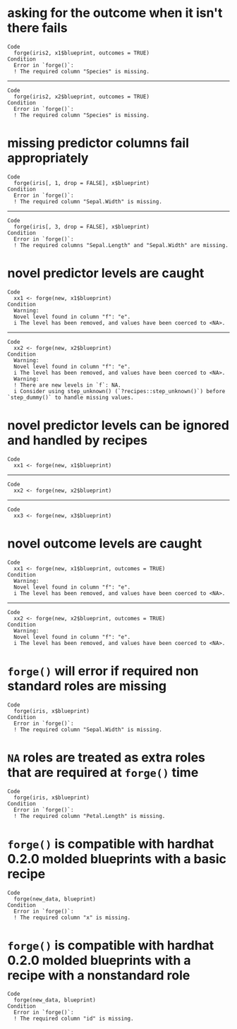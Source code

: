 # asking for the outcome when it isn't there fails

    Code
      forge(iris2, x1$blueprint, outcomes = TRUE)
    Condition
      Error in `forge()`:
      ! The required column "Species" is missing.

---

    Code
      forge(iris2, x2$blueprint, outcomes = TRUE)
    Condition
      Error in `forge()`:
      ! The required column "Species" is missing.

# missing predictor columns fail appropriately

    Code
      forge(iris[, 1, drop = FALSE], x$blueprint)
    Condition
      Error in `forge()`:
      ! The required column "Sepal.Width" is missing.

---

    Code
      forge(iris[, 3, drop = FALSE], x$blueprint)
    Condition
      Error in `forge()`:
      ! The required columns "Sepal.Length" and "Sepal.Width" are missing.

# novel predictor levels are caught

    Code
      xx1 <- forge(new, x1$blueprint)
    Condition
      Warning:
      Novel level found in column "f": "e".
      i The level has been removed, and values have been coerced to <NA>.

---

    Code
      xx2 <- forge(new, x2$blueprint)
    Condition
      Warning:
      Novel level found in column "f": "e".
      i The level has been removed, and values have been coerced to <NA>.
      Warning:
      ! There are new levels in `f`: NA.
      i Consider using step_unknown() (`?recipes::step_unknown()`) before `step_dummy()` to handle missing values.

# novel predictor levels can be ignored and handled by recipes

    Code
      xx1 <- forge(new, x1$blueprint)

---

    Code
      xx2 <- forge(new, x2$blueprint)

---

    Code
      xx3 <- forge(new, x3$blueprint)

# novel outcome levels are caught

    Code
      xx1 <- forge(new, x1$blueprint, outcomes = TRUE)
    Condition
      Warning:
      Novel level found in column "f": "e".
      i The level has been removed, and values have been coerced to <NA>.

---

    Code
      xx2 <- forge(new, x2$blueprint, outcomes = TRUE)
    Condition
      Warning:
      Novel level found in column "f": "e".
      i The level has been removed, and values have been coerced to <NA>.

# `forge()` will error if required non standard roles are missing

    Code
      forge(iris, x$blueprint)
    Condition
      Error in `forge()`:
      ! The required column "Sepal.Width" is missing.

# `NA` roles are treated as extra roles that are required at `forge()` time

    Code
      forge(iris, x$blueprint)
    Condition
      Error in `forge()`:
      ! The required column "Petal.Length" is missing.

# `forge()` is compatible with hardhat 0.2.0 molded blueprints with a basic recipe

    Code
      forge(new_data, blueprint)
    Condition
      Error in `forge()`:
      ! The required column "x" is missing.

# `forge()` is compatible with hardhat 0.2.0 molded blueprints with a recipe with a nonstandard role

    Code
      forge(new_data, blueprint)
    Condition
      Error in `forge()`:
      ! The required column "id" is missing.

